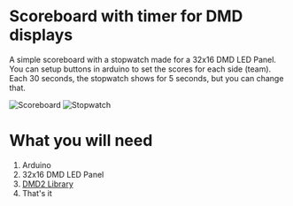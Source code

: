 # Scoreboard with timer for DMD displays
A simple scoreboard with a stopwatch made for a 32x16 DMD LED Panel.  
You can setup buttons in arduino to set the scores for each side (team).  
Each 30 seconds, the stopwatch shows for 5 seconds, but you can change that.  

![Scoreboard](https://imgur.com/Sa00LaG)
![Stopwatch](https://imgur.com/OoD2DBe)

# What you will need
1) Arduino
2) 32x16 DMD LED Panel
3) <a href="https://github.com/freetronics/DMD2">DMD2 Library</a>
4) That's it
